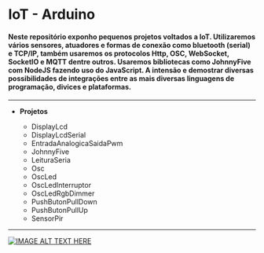 # IoT - Arduino

#### Neste repositório exponho pequenos projetos voltados a IoT. Utilizaremos vários sensores, atuadores e formas de conexão como bluetooth (serial) e TCP/IP, também usaremos os protocolos Http, OSC, WebSocket, SocketIO e MQTT dentre outros. Usaremos bibliotecas como JohnnyFive com NodeJS fazendo uso do JavaScript. A intensão e demostrar diversas possibilidades de integrações entre as mais diversas linguagens de programação, divices e plataformas.

---

* **Projetos** 

    * DisplayLcd 
    * DisplayLcdSerial
    * EntradaAnalogicaSaidaPwm
    * JohnnyFive
    * LeituraSeria
    * Osc
    * OscLed
    * OscLedInterruptor
    * OscLedRgbDimmer
    * PushButonPullDown
    * PushButonPullUp
    * SensorPir

---

[![IMAGE ALT TEXT HERE](https://i9.ytimg.com/vi/bxiT6m4V0zQ/default.jpg?sqp=CIyH1dYF&rs=AOn4CLAm9WsQBixYLNrl_fQPyYNP2W9Jgg)](https://www.youtube.com/watch?v=bxiT6m4V0zQ)
